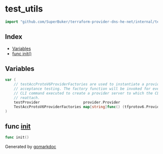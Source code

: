<!-- Code generated by gomarkdoc. DO NOT EDIT -->

# test\_utils

```go
import "github.com/SuperBuker/terraform-provider-dns-he-net/internal/test_utils"
```

## Index

- [Variables](<#variables>)
- [func init()](<#func-init>)


## Variables

```go
var (
    // testAccProtoV6ProviderFactories are used to instantiate a provider during
    // acceptance testing. The factory function will be invoked for every Terraform
    // CLI command executed to create a provider server to which the CLI can
    // reattach.
    testProvider                    provider.Provider
    TestAccProtoV6ProviderFactories map[string]func() (tfprotov6.ProviderServer, error)
)
```

## func [init](<https://github.com/SuperBuker/terraform-provider-dns-he-net/tree/master/internal/test_utils/blob/master/internal/test_utils/provider_cfg.go#L19>)

```go
func init()
```



Generated by [gomarkdoc](<https://github.com/princjef/gomarkdoc>)
